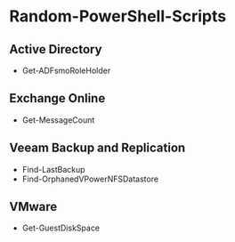 # Random-PowerShell-Scripts

<h2>Active Directory</h2>

- Get-ADFsmoRoleHolder</br>

<h2>Exchange Online</h2>

- Get-MessageCount</br>

<h2>Veeam Backup and Replication</h2>

- Find-LastBackup</br>
- Find-OrphanedVPowerNFSDatastore</br>

<h2>VMware</h2>

- Get-GuestDiskSpace</br>